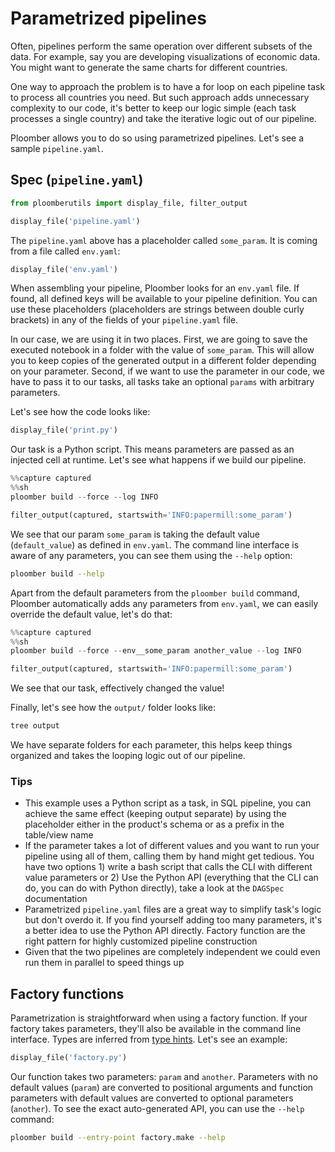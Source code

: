 # Parametrized pipelines


Often, pipelines perform the same operation over different subsets of the data. For example, say you are developing visualizations of economic data. You might want to generate the same charts for different countries. 

One way to approach the problem is to have a for loop on each pipeline task to process all countries you need. But such approach adds unnecessary complexity to our code, it's better to keep our logic simple (each task processes a single country) and take the iterative logic out of our pipeline.

Ploomber allows you to do so using parametrized pipelines. Let's see a sample `pipeline.yaml`.


## Spec (``pipeline.yaml``)

```python
from ploomberutils import display_file, filter_output
```

```python
display_file('pipeline.yaml')
```

The `pipeline.yaml` above has a placeholder called `some_param`. It is coming from a file called `env.yaml`:

```python
display_file('env.yaml')
```

When assembling your pipeline, Ploomber looks for an `env.yaml` file. If found, all defined keys will be available to your pipeline definition. You can use these placeholders (placeholders are strings between double curly brackets) in any of the fields of your `pipeline.yaml` file.

In our case, we are using it in two places. First, we are going to save the executed notebook in a folder with the value of `some_param`. This will allow you to keep copies of the generated output in a different folder depending on your parameter. Second, if we want to use the parameter in our code, we have to pass it to our tasks, all tasks take an optional `params` with arbitrary parameters.

Let's see how the code looks like:

```python
display_file('print.py')
```

Our task is a Python script. This means parameters are passed as an injected cell at runtime. Let's see what happens if we build our pipeline.

```python
%%capture captured
%%sh
ploomber build --force --log INFO
```

```python
filter_output(captured, startswith='INFO:papermill:some_param')
```

We see that our param `some_param` is taking the default value (`default_value`) as defined in `env.yaml`. The command line interface is aware of any parameters, you can see them using the `--help` option:

```sh
ploomber build --help
```

Apart from the default parameters from the `ploomber build` command, Ploomber automatically adds any parameters from `env.yaml`, we can easily override the default value, let's do that:

```python
%%capture captured
%%sh
ploomber build --force --env__some_param another_value --log INFO
```

```python
filter_output(captured, startswith='INFO:papermill:some_param')
```

We see that our task, effectively changed the value!

Finally, let's see how the `output/` folder looks like:

```sh
tree output
```

<!-- #region -->
We have separate folders for each parameter, this helps keep things organized and takes the looping logic out of our pipeline.


### Tips

* This example uses a Python script as a task, in SQL pipeline, you can achieve the same effect (keeping output separate) by using the placeholder either in the product's schema or as a prefix in the table/view name
* If the parameter takes a lot of different values and you want to run your pipeline using all of them, calling them by hand might get tedious. You have two options 1) write a  bash script that calls the CLI with different value parameters or 2) Use the Python API (everything that the CLI can do, you can do with Python directly), take a look at the `DAGSpec` documentation
* Parametrized `pipeline.yaml` files are a great way to simplify task's logic but don't overdo it. If you find yourself adding too many parameters, it's a better idea to use the Python API directly. Factory function are the right pattern for highly customized pipeline construction
* Given that the two pipelines are completely independent we could even run them in parallel to speed things up


## Factory functions

Parametrization is straightforward when using a factory function. If your
factory takes parameters, they'll also be available in the command
line interface. Types are inferred from [type hints](https://docs.python.org/3/library/typing.html). Let's see an example:
<!-- #endregion -->

```python
display_file('factory.py')
```

Our function takes two parameters: `param` and `another`. Parameters with no default values (`param`) are converted to positional arguments and function parameters with default values are converted
to optional parameters (`another`). To see the exact auto-generated API, you can use the `--help` command:

```sh
ploomber build --entry-point factory.make --help
```
